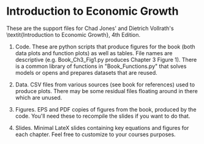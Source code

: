 # Introduction to Economic Growth
These are the support files for Chad Jones' and Dietrich Vollrath's \textit{Introduction to Economic Growth}, 4th Edition.

1. Code. These are python scripts that produce figures for the book (both data plots and function plots) as well as tables. File names are descriptive (e.g. Book_Ch3_Fig1.py produces Chapter 3 Figure 1). There is a common library of functions in "Book_Functions.py" that solves models or opens and prepares datasets that are reused.

2. Data. CSV files from various sources (see book for references) used to produce plots. There may be some residual files floating around in there which are unused. 

3. Figures. EPS and PDF copies of figures from the book, produced by the code. You'll need these to recompile the slides if you want to do that. 

4. Slides. Minimal LateX slides containing key equations and figures for each chapter. Feel free to customize to your courses purposes.